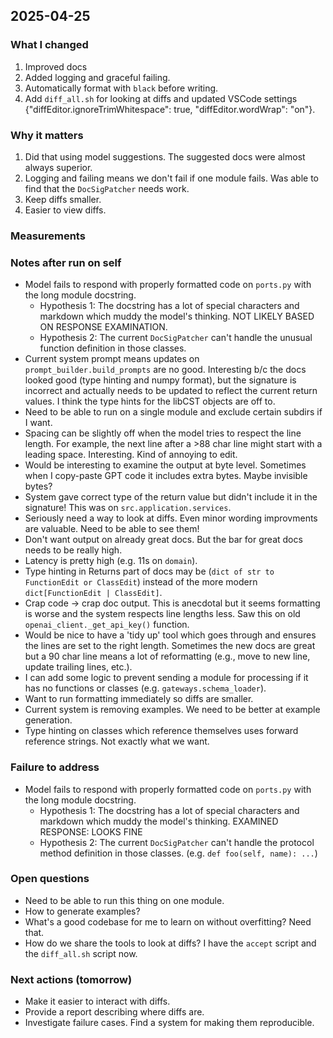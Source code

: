 ## 2025-04-25

### What I changed

1. Improved docs
2. Added logging and graceful failing.
3. Automatically format with `black` before writing.
4. Add `diff_all.sh` for looking at diffs and updated VSCode settings
   {"diffEditor.ignoreTrimWhitespace": true,
   "diffEditor.wordWrap": "on"}.

### Why it matters

1. Did that using model suggestions. The suggested docs were almost always superior.
2. Logging and failing means we don't fail if one module fails. Was able to find that
   the `DocSigPatcher` needs work.
3. Keep diffs smaller.
4. Easier to view diffs.

### Measurements

### Notes after run on self

- Model fails to respond with properly formatted code on `ports.py` with the long
  module docstring.
  - Hypothesis 1: The docstring has a lot of special characters and
    markdown which muddy the model's thinking. NOT LIKELY BASED ON RESPONSE EXAMINATION.
  - Hypothesis 2: The current `DocSigPatcher` can't handle the unusual function
    definition in those classes.
- Current system prompt means updates on `prompt_builder.build_prompts` are no good.
  Interesting b/c the docs looked good (type hinting and numpy format), but the signature
  is incorrect and actually needs to be updated to reflect the current return values.
  I think the type hints for the libCST objects are off to.
- Need to be able to run on a single module and exclude certain subdirs if I want.
- Spacing can be slightly off when the model tries to respect the line length. For
  example, the next line after a >88 char line might start with a leading space.
  Interesting. Kind of annoying to edit.
- Would be interesting to examine the output at byte level. Sometimes when I copy-paste
  GPT code it includes extra bytes. Maybe invisible bytes?
- System gave correct type of the return value but didn't include it in the signature!
  This was on `src.application.services`.
- Seriously need a way to look at diffs. Even minor wording improvments are valuable.
  Need to be able to see them!
- Don't want output on already great docs. But the bar for great docs needs to be
  really high.
- Latency is pretty high (e.g. 11s on `domain`).
- Type hinting in Returns part of docs may be
  (`dict of str to FunctionEdit or ClassEdit`) instead of the more modern
  `dict[FunctionEdit | ClassEdit]`.
- Crap code -> crap doc output. This is anecdotal but it seems formatting is worse and
  the system respects line lengths less. Saw this on old
  `openai_client._get_api_key()` function.
- Would be nice to have a 'tidy up' tool which goes through and ensures the lines are
  set to the right length. Sometimes the new docs are great but a 90 char line means a
  lot of reformatting (e.g., move to new line, update trailing lines, etc.).
- I can add some logic to prevent sending a module for processing if it has no
  functions or classes (e.g. `gateways.schema_loader`).
- Want to run formatting immediately so diffs are smaller.
- Current system is removing examples. We need to be better at example generation.
- Type hinting on classes which reference themselves uses forward reference strings.
  Not exactly what we want.

### Failure to address

- Model fails to respond with properly formatted code on `ports.py` with the long
  module docstring.
  - Hypothesis 1: The docstring has a lot of special characters and
    markdown which muddy the model's thinking. EXAMINED RESPONSE: LOOKS FINE
  - Hypothesis 2: The current `DocSigPatcher` can't handle the protocol method
    definition in those classes. (e.g. `def foo(self, name): ...`)

### Open questions

- Need to be able to run this thing on one module.
- How to generate examples?
- What's a good codebase for me to learn on without overfitting? Need that.
- How do we share the tools to look at diffs? I have the `accept` script and the
  `diff_all.sh` script now.

### Next actions (tomorrow)

- Make it easier to interact with diffs.
- Provide a report describing where diffs are.
- Investigate failure cases. Find a system for making them reproducible.
